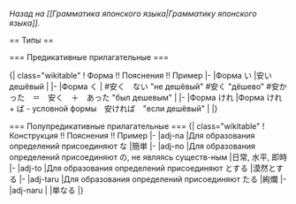 <i>Назад на [[Грамматика японского языка|Грамматику японского языка]].</i>

== Типы ==

=== Предикативные прилагательные ===

{| class="wikitable"
! Форма !! Пояснения !! Пример
|-
|Форма い 
|安い дешёвый
|
|-
|Форма く
|
#安く　ない "не дешёвый"
#安く "дёшево"
#安かった　＝　安く　＋　あった "был дешевым"
|
|-
|Форма けれ 
|Форма けれ + ば - условной формы　安ければ　"если дешёвый"
|
|}

=== Полупредикативные прилагательные ===
{| class="wikitable"
! Конструкция  !! Пояснения !! Пример
|-
|adj-na	
|Для образования определений присоединяют な
|簡単
|-
|adj-no
|Для образования определений присоединяют の, не являясь существ-ным
|日常, 水平, 即時
|-
|adj-to 
|Для образования определений присоединяют とする
|漠然とする
|-
|adj-taru
|Для образования определений присоединяют たる
|絢爛
|-
|adj-naru
|
|単なる
|}
